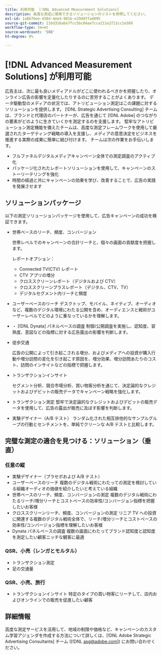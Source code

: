 ```yaml
---
title: 利用可能  [!DNL Advanced Measurement Solutions]
description: 高度な測定に使用できるソリューションのリストを参照してください。
exl-id: 1a8b76ee-d38d-4ee4-981b-e29497fa4095
source-git-commit: 216d316abe7fcc5bc04ae7cca211e2f11cc1e589
workflow-type: tm+mt
source-wordcount: '508'
ht-degree: 0%

---
```


# [!DNL Advanced Measurement Solutions] が利用可能

広告主は、次に最も良いメディアドルがどこに使われるべきかを把握したり、オンライン広告の影響を定量化したりするのに苦労することがよくあります。 データ駆動型のメディアの状況では、アトリビューション測定はこの課題に対するソリューションを提供します。 [!DNL Strategic Advertising Consulting] チームは、ブランドと代理店のパートナーが、広告を通じて [!DNL Adobe] のつながりの要素がどのように生きていくかを測定するのを支援します。 堅牢なアトリビューション測定機能を備えたチームは、高度な測定フレームワークを使用して厳選されたターゲティング戦略の導入を支援し、メディアの意思決定をビジネスを推進する実際の成果に簡単に結び付けます。 チームは次の作業をお手伝いします。

* フルファネルデジタルメディアキャンペーン全体での測定調査のアクティブ化
* パッケージ化されたレポートソリューションを使用して、キャンペーンのストーリーテリングを強化
* 時間の経過と共にキャンペーンの効果を学び、改善することで、広告の実践を発展させます

## ソリューションパッケージ

以下の測定ソリューションパッケージを使用して、広告キャンペーンの成功を検証できます。

* 世帯ベースのリーチ、頻度、コンバージョン

   世帯レベルでのキャンペーンの合計リーチと、個々の画面の貢献度を把握します。

   レポートオプション：
   * Connected TV(CTV) レポート
   * CTV アプリの増分
   * クロススクリーンレポート（デジタルおよび CTV）
   * クロススクリーンプラスレポート（デジタル、CTV、TV）
   * デジタルセグメント内リーチと頻度

* ユーザーベースのリーチ
デスクトップ、モバイル、ネイティブ、オーディオなど、複数のデジタル環境にわたる公開を含め、オーディエンスと戦術がユーザーレベルでどのように重なっているかを理解します。

* ・	[!DNL Dynata] パネルベースの調査
制御/公開調査を実施し、認知度、習熟度、意図などの指標に対する広告露出の影響を判断します。

* 徒歩交通

   広告の公開によって引き起こされる増分、およびメディアへの投資が購入行動や増分訪問の変化を引き起こす原因を、増分効果、増分訪問あたりのコスト、訪問のインサイトなどの指標で把握します。

* トランザクションインサイト

   セグメント分析、競合市場分析、買い物客分析を通じて、決定論的なクレジットおよびデビットの販売データでキャンペーン戦略を強化します。

* トランザクション測定
堅牢で決定論的なクレジットおよびデビットの販売データを使用して、広告の露出が販売に及ぼす影響を判断します。

* 実験デザイナー（A/B テスト）
ランダム化された相互排他的なサンプルグループの行動とセンチメントを、単純でクリーンな A/B テストと比較します。

## 完璧な測定の適合を見つける：ソリューション（垂直）

### 任意の縦
* 実験デザイナー（プラセボおよび A/B テスト）
* ユーザーベースのリーチ
複数のデジタル戦術にわたっての測定を検討している組織オーディオの価値を紹介したいと考えている組織
* 世帯ベースのリーチ、頻度、コンバージョンの測定
複数のデジタル戦術にわたるリーチ/増分リーチとコストベースの効率性/コンバージョン指標を把握したいお客様
* クロススクリーンリーチ、頻度、コンバージョンの測定
リニア TV への投資に関連する複数のデジタル戦術全体で、リーチ/増分リーチとコストベースの効率性/コンバージョン指標を理解したいお客様
* Dynata パネルベースの調査
複数の画面にわたってブランド認知度と認知度を測定したい顧客ニッチな観客に最適

### QSR、小売（レンガとモルタル）
* トランザクション測定
* 足の交通量

### QSR、小売、旅行
* トランザクションインサイト
特定のタイプの買い物客にリーチして、店内およびオンラインでの販売を促進したい顧客

## 詳細情報

高度な測定サービスを活用して、地域の制限や価格など、キャンペーンのカスタム学習アジェンダを作成する方法について詳しくは、[!DNL Adobe Strategic Advertising Consultants] チーム ([!DNL asg@adobe.com]) にお問い合わせください。
